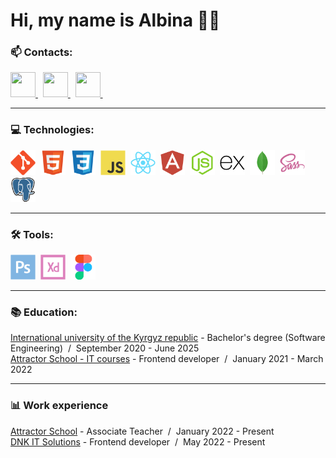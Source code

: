 # Hi, my name is Albina 🙋‍♀️

### :mailbox: Contacts:

<a href="https://www.linkedin.com/in/albina-umarova/">
  <img src="https://static-00.iconduck.com/assets.00/linkedin-icon-2048x2048-ya5g47j2.png" width="40" height="40"/>
</a>&nbsp;

<a href="https://t.me/alya_lv">
  <img src="https://upload.wikimedia.org/wikipedia/commons/thumb/8/82/Telegram_logo.svg/480px-Telegram_logo.svg.png" width="40" height="40"/>
</a>&nbsp;

<a href="mailto:albinaumarova2014@gmail.com">
  <img src="https://cdn-icons-png.flaticon.com/512/281/281769.png" width="40" height="40"/>
</a>&nbsp;

<hr>

### 💻 Technologies:

  <img src="https://github.com/devicons/devicon/blob/master/icons/git/git-original.svg" title="git" alt="git" width="40" height="40"/>&nbsp;
  <img src="https://github.com/devicons/devicon/blob/master/icons/html5/html5-original.svg" title="html5" alt="html5" width="40" height="40"/>&nbsp;
  <img src="https://github.com/devicons/devicon/blob/master/icons/css3/css3-original.svg" title="css" alt="css" width="40" height="40"/>&nbsp;
  <img src="https://github.com/devicons/devicon/blob/master/icons/javascript/javascript-original.svg" title="javascript" alt="javascript" width="40" height="40"/>&nbsp;
  <img src="https://github.com/devicons/devicon/blob/master/icons/react/react-original.svg" title="reactjs" alt="reactjs" width="40" height="40"/>&nbsp;
  <img src="https://github.com/devicons/devicon/blob/master/icons/angularjs/angularjs-plain.svg" title="C" alt="C" width="40" height="40"/>&nbsp;
  <img src="https://github.com/devicons/devicon/blob/master/icons/nodejs/nodejs-original.svg" title="nodejs" alt="nodejs" width="40" height="40"/>&nbsp;
  <img src="https://github.com/devicons/devicon/blob/master/icons/express/express-original.svg" title="express" alt="express" width="40" height="40"/>&nbsp;
  <img src="https://github.com/devicons/devicon/blob/master/icons/mongodb/mongodb-original.svg" title="mongodb" alt="mongodb" width="40" height="40"/>&nbsp;
  <img src="https://github.com/devicons/devicon/blob/master/icons/sass/sass-original.svg" title="sass/scss" alt="sass/scss" width="40" height="40"/>&nbsp;
  <img src="https://github.com/devicons/devicon/blob/master/icons/postgresql/postgresql-original.svg" title="sass/scss" alt="sass/scss" width="40" height="40"/>&nbsp;

<hr>

### 🛠 Tools:

<div>
  <img src="https://github.com/devicons/devicon/blob/master/icons/photoshop/photoshop-plain.svg" title="photoshop" alt="photoshop" width="40" height="40"/>&nbsp;
  <img src="https://github.com/devicons/devicon/blob/master/icons/xd/xd-line.svg" title="figma" alt="figma" width="40" height="40"/>&nbsp;
  <img src="https://github.com/devicons/devicon/blob/master/icons/figma/figma-original.svg" title="figma" alt="figma" width="40" height="40"/>&nbsp;
</div>

<hr>

### 📚 Education:

<a href="https://mukr.iuk.kg/">International university of the Kyrgyz republic</a> - Bachelor's degree (Software Engineering)  &nbsp;/&nbsp;  September 2020 - June 2025<br>
<a href="https://attractor-school.com/">Attractor School - IT courses</a> - Frontend developer  &nbsp;/&nbsp;  January 2021 - March 2022

<hr>

### 📊 Work experience
<a href="https://attractor-school.com/">Attractor School</a> - Associate Teacher  &nbsp;/&nbsp;  January 2022 - Present<br>
<a href="https://www.linkedin.com/company/dnk-it-solutions/?originalSubdomain=kg">DNK IT Solutions</a> - Frontend developer  &nbsp;/&nbsp;  May 2022 - Present
